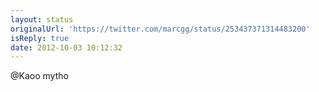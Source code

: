 ```yaml
---
layout: status
originalUrl: 'https://twitter.com/marcgg/status/253437371314483200'
isReply: true
date: 2012-10-03 10:12:32
---
```


@Kaoo mytho
